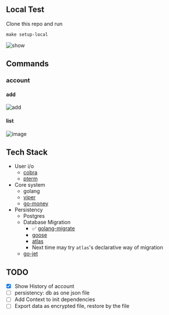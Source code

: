 ## Local Test

Clone this repo and run

```
make setup-local
```

![show](https://github.com/LintaoAmons/undercontrol-go/assets/95092244/cebd9f42-3d69-481d-9382-cd66f7e801f4)

## Commands

### account
#### add
![add](https://github.com/LintaoAmons/undercontrol-go/assets/95092244/3f6b50ea-0e5c-4e8a-8251-af5264d8764f)

#### list

![image](https://github.com/LintaoAmons/undercontrol-go/assets/95092244/2f81b758-1d36-456d-9cfc-5e9a76c5047a)

## Tech Stack

- User i/o
	- [cobra](https://github.com/spf13/cobra)
	- [pterm](https://github.com/pterm/pterm)
- Core system
	- golang
	- [viper](https://github.com/spf13/viper)
    - [go-money](https://github.com/LintaoAmons/go-money)
- Persistency
	- Postgres
    - Database Migration
        - ✅ [golang-migrate](https://github.com/golang-migrate/migrate/blob/master/database/postgres/TUTORIAL.md)
        - [goose](https://github.com/pressly/goose)
        - [atlas](https://atlasgo.io/)
        - Next time may try `atlas`'s declarative way of migration
    - [go-jet](https://github.com/go-jet/jet)

## TODO
- [x] Show History of account
- [ ] persistency: db as one json file
- [ ] Add Context to init dependencies
- [ ] Export data as encrypted file, restore by the file

